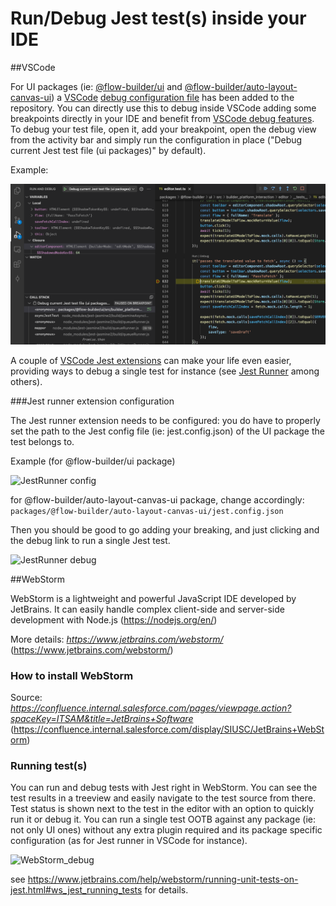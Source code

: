 # Run/Debug Jest test(s) inside your IDE

##VSCode

For UI packages (ie: [@flow-builder/ui](/packages/@flow-builder/ui) and [@flow-builder/auto-layout-canvas-ui](/packages/@flow-builder/auto-layout-canvas-ui)) a [VSCode](https://code.visualstudio.com/) [debug configuration file](/.vscode/launch.json) has been added to the repository.
You can directly use this to debug inside VSCode adding some breakpoints directly in your IDE and benefit from [VSCode debug features](https://code.visualstudio.com/docs/editor/debugging).
To debug your test file, open it, add your breakpoint, open the debug view from the activity bar and simply run the configuration in place ("Debug current Jest test file (ui packages)" by default).

Example:

![VScode_debug.png](assets/VScode_debug.png)

A couple of [VSCode Jest extensions](https://marketplace.visualstudio.com/search?term=jest&target=VSCode&category=All%20categories&sortBy=Relevance) can make your life even easier, providing ways to debug a single test for instance (see [Jest Runner](https://marketplace.visualstudio.com/items?itemName=firsttris.vscode-jest-runner) among others).


###Jest runner extension configuration

The Jest runner extension needs to be configured: you do have to properly set the path to the Jest config file (ie: jest.config.json) of the UI package the test belongs to.

Example (for @flow-builder/ui package)

![JestRunner config](/Users/franck.thomas/blt/ui-interaction-builder-components/docs/assets/JestRunner_config.png)


for @flow-builder/auto-layout-canvas-ui package, change accordingly:
`packages/@flow-builder/auto-layout-canvas-ui/jest.config.json`

Then you should be good to go adding your breaking, and just clicking and the debug link to run a single Jest test.

![JestRunner debug](/Users/franck.thomas/blt/ui-interaction-builder-components/docs/assets/JestRunner_debug.png)


##WebStorm

WebStorm is a lightweight and powerful JavaScript IDE developed by JetBrains. It can easily handle complex client-side and server-side development with Node.js (https://nodejs.org/en/)

More details: _https://www.jetbrains.com/webstorm/_ (https://www.jetbrains.com/webstorm/)

### How to install WebStorm

Source: _https://confluence.internal.salesforce.com/pages/viewpage.action?spaceKey=ITSAM&title=JetBrains+Software_ (https://confluence.internal.salesforce.com/display/SIUSC/JetBrains+WebStorm)

### Running test(s)

You can run and debug tests with Jest right in WebStorm. You can see the test results in a treeview and easily navigate to the test source from there. Test status is shown next to the test in the editor with an option to quickly run it or debug it.
You can run a single test OOTB against any package (ie: not only UI ones) without any extra plugin required and its package specific configuration (as for Jest runner in VSCode for instance).

![WebStorm_debug](/Users/franck.thomas/blt/ui-interaction-builder-components/docs/assets/WebStorm_debug.png)

see https://www.jetbrains.com/help/webstorm/running-unit-tests-on-jest.html#ws_jest_running_tests for details.


